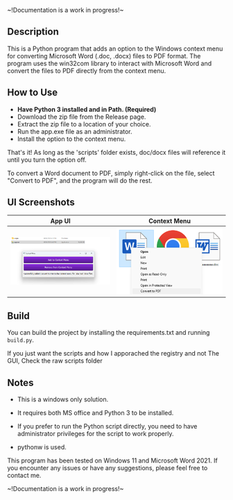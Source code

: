 ~!Documentation is a work in progress!~

## Description
This is a Python program that adds an option to the Windows context menu for converting Microsoft Word (.doc, .docx) files to PDF format. The program uses the win32com library to interact with Microsoft Word and convert the files to PDF directly from the context menu.

## How to Use
- **Have Python 3 installed and in Path. (Required)**
- Download the zip file from the Release page.
- Extract the zip file to a location of your choice.
- Run the app.exe file as an administrator.
- Install the option to the context menu.

That's it! As long as the 'scripts' folder exists, doc/docx files will reference it until you turn the option off.

To convert a Word document to PDF, simply right-click on the file, select "Convert to PDF", and the program will do the rest.

## UI Screenshots

App UI            | Context Menu
:-------------------------:|:-------------------------:
<img src="ui.png" width="450">  |  <img src="contextMenu.png" width="450">

## Build

You can build the project by installing the requirements.txt and running `build.py`.


If you just want the scripts and how I apporached the registry and not The GUI, Check the raw scripts folder

## Notes

- This is a windows only solution.

- It requires both MS office and Python 3 to be installed.

- If you prefer to run the Python script directly, you need to have administrator privileges for the script to work properly.

- pythonw is used.

This program has been tested on Windows 11 and Microsoft Word 2021. If you encounter any issues or have any suggestions, please feel free to contact me.

~!Documentation is a work in progress!~
